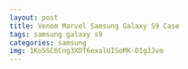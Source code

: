 ```yaml
---
layout: post
title: Venom Marvel Samsung Galaxy S9 Case
tags: samsung galaxy s9
categories: samsung
img: 1KoSSC6Cng3XDT6exalUISoMK-D1gJJvm
---
```

